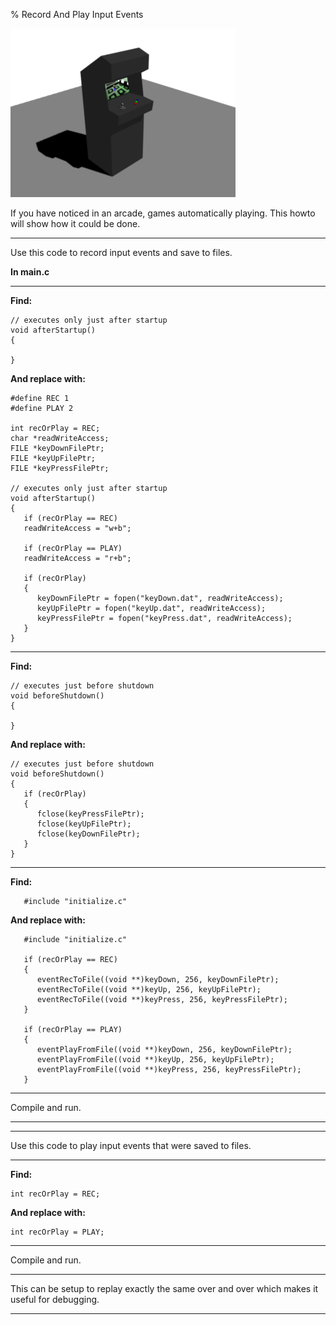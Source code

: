 % Record And Play Input Events

![](arcadeCabinet.png)

If you have noticed in an arcade, games automatically playing. This howto will show how it could be done.

---

Use this code to record input events and save to files.

**In main.c**

---

**Find:**

~~~ {.c}
// executes only just after startup
void afterStartup()
{

}
~~~

**And replace with:**

~~~ {.c}
#define REC 1
#define PLAY 2

int recOrPlay = REC;
char *readWriteAccess;
FILE *keyDownFilePtr;
FILE *keyUpFilePtr;
FILE *keyPressFilePtr;

// executes only just after startup
void afterStartup()
{
   if (recOrPlay == REC)
   readWriteAccess = "w+b";
   
   if (recOrPlay == PLAY)
   readWriteAccess = "r+b";
   
   if (recOrPlay)
   {
      keyDownFilePtr = fopen("keyDown.dat", readWriteAccess);
      keyUpFilePtr = fopen("keyUp.dat", readWriteAccess);
      keyPressFilePtr = fopen("keyPress.dat", readWriteAccess);
   }
}
~~~

---

**Find:**

~~~ {.c}
// executes just before shutdown
void beforeShutdown()
{

}
~~~

**And replace with:**

~~~ {.c}
// executes just before shutdown
void beforeShutdown()
{
   if (recOrPlay)
   {
      fclose(keyPressFilePtr);
      fclose(keyUpFilePtr);
      fclose(keyDownFilePtr);
   }
}
~~~

---

**Find:**

~~~ {.c}
   #include "initialize.c"
~~~

**And replace with:**

~~~ {.c}
   #include "initialize.c"
   
   if (recOrPlay == REC)
   {
      eventRecToFile((void **)keyDown, 256, keyDownFilePtr);
      eventRecToFile((void **)keyUp, 256, keyUpFilePtr);
      eventRecToFile((void **)keyPress, 256, keyPressFilePtr);
   }
   
   if (recOrPlay == PLAY)
   {
      eventPlayFromFile((void **)keyDown, 256, keyDownFilePtr);
      eventPlayFromFile((void **)keyUp, 256, keyUpFilePtr);
      eventPlayFromFile((void **)keyPress, 256, keyPressFilePtr);
   }
~~~

---

Compile and run.

---

---

Use this code to play input events that were saved to files.

---

**Find:**

~~~ {.c}
int recOrPlay = REC;
~~~

**And replace with:**

~~~ {.c}
int recOrPlay = PLAY;
~~~

---

Compile and run.

---

This can be setup to replay exactly the same over and over which makes it useful for debugging.

---

